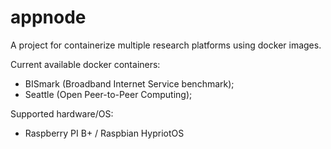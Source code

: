 # appnode
A project for containerize multiple research platforms using docker images.

Current available docker containers:
 * BISmark (Broadband Internet Service benchmark);
 * Seattle (Open Peer-to-Peer Computing);
 
Supported hardware/OS:
 * Raspberry PI B+ / Raspbian HypriotOS
 
 

